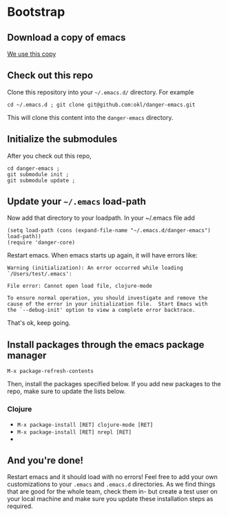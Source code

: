 # Bootstrap

## Download a copy of emacs

[We use this copy](http://emacsformacosx.com/)

## Check out this repo
Clone this repository into your `~/.emacs.d/` directory.  For example

`cd ~/.emacs.d ; git clone git@github.com:okl/danger-emacs.git`

This will clone this content into the `danger-emacs` directory.

## Initialize the submodules
After you check out this repo, 

```
cd danger-emacs ;
git submodule init ;
git submodule update ;
```

## Update your `~/.emacs` load-path
Now add that directory to your loadpath. In your ~/.emacs file add

```
(setq load-path (cons (expand-file-name "~/.emacs.d/danger-emacs") load-path))
(require 'danger-core)
```

Restart emacs.
When emacs starts up again, it will have errors like:

```
Warning (initialization): An error occurred while loading `/Users/test/.emacs':

File error: Cannot open load file, clojure-mode

To ensure normal operation, you should investigate and remove the
cause of the error in your initialization file.  Start Emacs with
the `--debug-init' option to view a complete error backtrace.
```

That's ok, keep going.

## Install packages through the emacs package manager

```
M-x package-refresh-contents
```
 
Then, install the packages specified below. If you add new packages to the repo, make sure to update the lists below.

### Clojure

* `M-x package-install [RET] clojure-mode [RET]`
* `M-x package-install [RET] nrepl [RET]`
* 

## And you're done!

Restart emacs and it should load with no errors! Feel free to add your own customizations to your `.emacs` and `.emacs.d` directories. As we find things that are good for the whole team, check them in- but create a test user on your local machine and make sure you update these installation steps as required.

